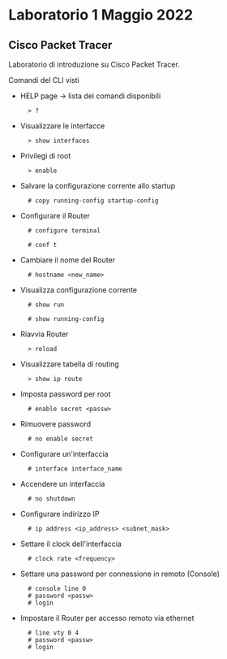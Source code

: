 # Laboratorio 1 Maggio 2022

## Cisco Packet Tracer

Laboratorio di introduzione su Cisco Packet Tracer.

Comandi del CLI visti

- HELP page &rarr; lista dei comandi disponibili

        > ?

- Visualizzare le interfacce 

        > show interfaces

- Privilegi di root

        > enable

- Salvare la configurazione corrente allo startup

        # copy running-config startup-config

- Configurare il Router

        # configure terminal
        
        # conf t

- Cambiare il nome del Router

        # hostname <new_name>

- Visualizza configurazione corrente

        # show run
        
        # show running-config

- Riavvia Router

        > reload

- Visualizzare tabella di routing

        > show ip route

- Imposta password per root

        # enable secret <passw>

- Rimuovere password

        # no enable secret

- Configurare un'interfaccia

        # interface interface_name

- Accendere un interfaccia

        # no shutdown

- Configurare indirizzo IP

        # ip address <ip_address> <subnet_mask>

- Settare il clock dell'interfaccia

        # clock rate <frequency> 

- Settare una password per connessione in remoto (Console)
        
        # console line 0
        # password <passw>
        # login

- Impostare il Router per accesso remoto via ethernet

        # line vty 0 4
        # password <passw>
        # login
